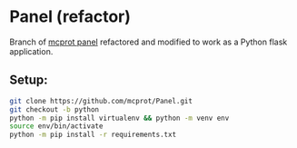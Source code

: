# Panel (refactor)

Branch of [mcprot panel](https://github.com/mcprot/Panel) refactored and modified to work as a Python flask application.

## Setup:

```bash
git clone https://github.com/mcprot/Panel.git
git checkout -b python
python -m pip install virtualenv && python -m venv env
source env/bin/activate
python -m pip install -r requirements.txt
```
